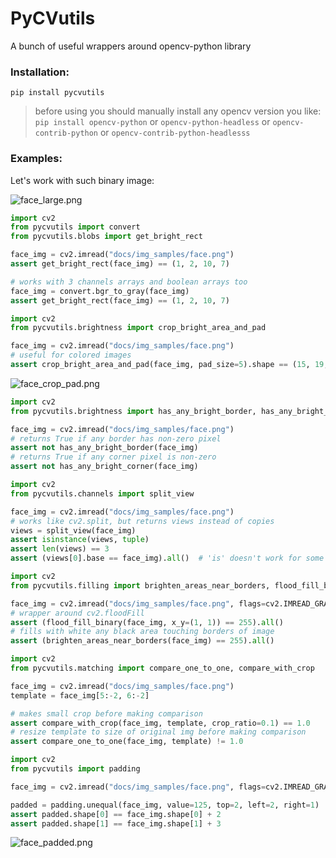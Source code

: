 # PyCVutils
A bunch of useful wrappers around opencv-python library

### Installation:

`pip install pycvutils`

> before using you should manually install any opencv version you like:
`pip install opencv-python` or `opencv-python-headless` or 
`opencv-contrib-python` or `opencv-contrib-python-headlesss`

### Examples:

Let's work with such binary image:

![face_large.png](docs%2Fimg_samples%2Fface_large.png)

```Python
import cv2
from pycvutils import convert
from pycvutils.blobs import get_bright_rect

face_img = cv2.imread("docs/img_samples/face.png")
assert get_bright_rect(face_img) == (1, 2, 10, 7)

# works with 3 channels arrays and boolean arrays too
face_img = convert.bgr_to_gray(face_img)
assert get_bright_rect(face_img) == (1, 2, 10, 7)
```

```Python
import cv2
from pycvutils.brightness import crop_bright_area_and_pad

face_img = cv2.imread("docs/img_samples/face.png")
# useful for colored images
assert crop_bright_area_and_pad(face_img, pad_size=5).shape == (15, 19, 3)
```

![face_crop_pad.png](docs%2Fimg_samples%2Fface_crop_pad.png)


```Python
import cv2
from pycvutils.brightness import has_any_bright_border, has_any_bright_corner

face_img = cv2.imread("docs/img_samples/face.png")
# returns True if any border has non-zero pixel
assert not has_any_bright_border(face_img)
# returns True if any corner pixel is non-zero
assert not has_any_bright_corner(face_img)
```

```Python
import cv2
from pycvutils.channels import split_view

face_img = cv2.imread("docs/img_samples/face.png")
# works like cv2.split, but returns views instead of copies
views = split_view(face_img)
assert isinstance(views, tuple)
assert len(views) == 3
assert (views[0].base == face_img).all()  # 'is' doesn't work for some reason
```

```Python
import cv2
from pycvutils.filling import brighten_areas_near_borders, flood_fill_binary

face_img = cv2.imread("docs/img_samples/face.png", flags=cv2.IMREAD_GRAYSCALE)
# wrapper around cv2.floodFill
assert (flood_fill_binary(face_img, x_y=(1, 1)) == 255).all()
# fills with white any black area touching borders of image
assert (brighten_areas_near_borders(face_img) == 255).all()
```

```Python
import cv2
from pycvutils.matching import compare_one_to_one, compare_with_crop

face_img = cv2.imread("docs/img_samples/face.png")
template = face_img[5:-2, 6:-2]

# makes small crop before making comparison
assert compare_with_crop(face_img, template, crop_ratio=0.1) == 1.0
# resize template to size of original img before making comparison
assert compare_one_to_one(face_img, template) != 1.0
```

```Python
import cv2
from pycvutils import padding

face_img = cv2.imread("docs/img_samples/face.png", flags=cv2.IMREAD_GRAYSCALE)

padded = padding.unequal(face_img, value=125, top=2, left=2, right=1)
assert padded.shape[0] == face_img.shape[0] + 2
assert padded.shape[1] == face_img.shape[1] + 3
```

![face_padded.png](docs%2Fimg_samples%2Fface_padded.png)